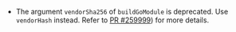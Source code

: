 - The argument `vendorSha256` of `buildGoModule` is deprecated. Use `vendorHash` instead. Refer to [PR \#259999](https://github.com/NixOS/nixpkgs/pull/259999)) for more details.
